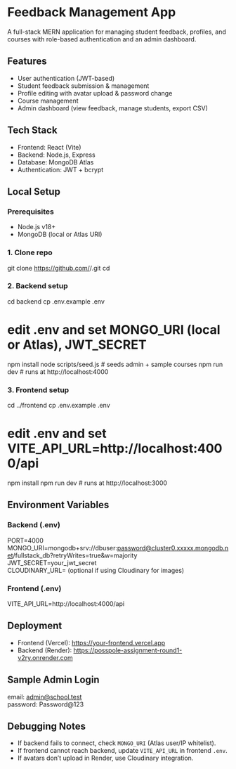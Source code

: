 # Feedback Management App

A full-stack MERN application for managing student feedback, profiles, and courses with role-based authentication and an admin dashboard.

## Features
- User authentication (JWT-based)
- Student feedback submission & management
- Profile editing with avatar upload & password change
- Course management
- Admin dashboard (view feedback, manage students, export CSV)

## Tech Stack
- Frontend: React (Vite)
- Backend: Node.js, Express
- Database: MongoDB Atlas
- Authentication: JWT + bcrypt

## Local Setup

### Prerequisites
- Node.js v18+
- MongoDB (local or Atlas URI)

### 1. Clone repo
git clone https://github.com/<vibhaa12345>/<Posspole-Assignment>.git
cd <Posspole-Assignment>

### 2. Backend setup
cd backend
cp .env.example .env
# edit .env and set MONGO_URI (local or Atlas), JWT_SECRET
npm install
node scripts/seed.js   # seeds admin + sample courses
npm run dev            # runs at http://localhost:4000

### 3. Frontend setup
cd ../frontend
cp .env.example .env
# edit .env and set VITE_API_URL=http://localhost:4000/api
npm install
npm run dev            # runs at http://localhost:3000

## Environment Variables

### Backend (.env)
PORT=4000  
MONGO_URI=mongodb+srv://dbuser:password@cluster0.xxxxx.mongodb.net/fullstack_db?retryWrites=true&w=majority  
JWT_SECRET=your_jwt_secret  
CLOUDINARY_URL= (optional if using Cloudinary for images)

### Frontend (.env)
VITE_API_URL=http://localhost:4000/api

## Deployment
- Frontend (Vercel): https://your-frontend.vercel.app
- Backend (Render): https://posspole-assignment-round1-v2ry.onrender.com


## Sample Admin Login
email: admin@school.test  
password: Password@123

## Debugging Notes
- If backend fails to connect, check `MONGO_URI` (Atlas user/IP whitelist).
- If frontend cannot reach backend, update `VITE_API_URL` in frontend `.env`.
- If avatars don’t upload in Render, use Cloudinary integration.

